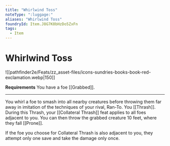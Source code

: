 ```yaml
---
title: "Whirlwind Toss"
noteType: ":luggage:"
aliases: "Whirlwind Toss"
foundryId: Item.J8G7K0bHzDo5ZxFn
tags:
  - Item
---
```


# Whirlwind Toss
![[pathfinder2e/Feats/zz_asset-files/icons-sundries-books-book-red-exclamation.webp|150]]

**Requirements** You have a foe [[Grabbed]].

* * *

You whirl a foe to smash into all nearby creatures before throwing them far away in imitation of the techniques of your rival, Ran-To. You [[Thrash]]. During this Thrash, your [[Collateral Thrash]] feat applies to all foes adjacent to you. You can then throw the grabbed creature 10 feet, where they fall [[Prone]].

If the foe you choose for Collateral Thrash is also adjacent to you, they attempt only one save and take the damage only once.
